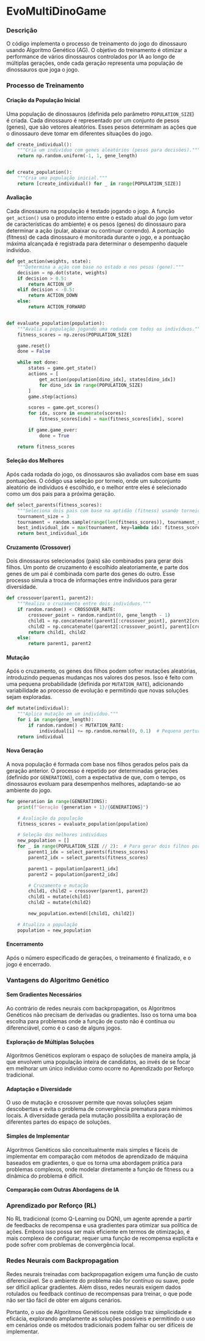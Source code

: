 # EvoMultiDinoGame

### Descrição

O código implementa o processo de treinamento do jogo do dinossauro usando Algoritmo Genético (AG). O objetivo do treinamento é otimizar a performance de vários dinossauros controlados por IA ao longo de múltiplas gerações, onde cada geração representa uma população de dinossauros que joga o jogo.


### Processo de Treinamento

#### Criação da População Inicial

Uma população de dinossauros (definida pelo parâmetro `POPULATION_SIZE`) é criada. Cada dinossauro é representado por um conjunto de pesos (genes), que são vetores aleatórios. Esses pesos determinam as ações que o dinossauro deve tomar em diferentes situações do jogo.
```python
def create_individual():
    """Cria um indivíduo com genes aleatórios (pesos para decisões)."""
    return np.random.uniform(-1, 1, gene_length)


def create_population():
    """Cria uma população inicial."""
    return [create_individual() for _ in range(POPULATION_SIZE)]
```

#### Avaliação

Cada dinossauro na população é testado jogando o jogo. A função `get_action()` usa o produto interno entre o estado atual do jogo (um vetor de características do ambiente) e os pesos (genes) do dinossauro para determinar a ação (pular, abaixar ou continuar correndo). A pontuação (fitness) de cada dinossauro é monitorada durante o jogo, e a pontuação máxima alcançada é registrada para determinar o desempenho daquele indivíduo.
```python
def get_action(weights, state):
    """Determina a ação com base no estado e nos pesos (gene)."""
    decision = np.dot(state, weights)
    if decision > 0.5:
        return ACTION_UP
    elif decision < -0.5:
        return ACTION_DOWN
    else:
        return ACTION_FORWARD


def evaluate_population(population):
    """Avalia a população jogando uma rodada com todos os indivíduos."""
    fitness_scores = np.zeros(POPULATION_SIZE)

    game.reset()
    done = False

    while not done:
        states = game.get_state()
        actions = [
            get_action(population[dino_idx], states[dino_idx])
            for dino_idx in range(POPULATION_SIZE)
        ]
        game.step(actions)

        scores = game.get_scores()
        for idx, score in enumerate(scores):
            fitness_scores[idx] = max(fitness_scores[idx], score)

        if game.game_over:
            done = True

    return fitness_scores
```

#### Seleção dos Melhores

Após cada rodada do jogo, os dinossauros são avaliados com base em suas pontuações. O código usa seleção por torneio, onde um subconjunto aleatório de indivíduos é escolhido, e o melhor entre eles é selecionado como um dos pais para a próxima geração.
``` python
def select_parents(fitness_scores):
    """Seleciona dois pais com base na aptidão (fitness) usando torneio."""
    tournament_size = 3
    tournament = random.sample(range(len(fitness_scores)), tournament_size)
    best_individual_idx = max(tournament, key=lambda idx: fitness_scores[idx])
    return best_individual_idx
```

#### Cruzamento (Crossover)

Dois dinossauros selecionados (pais) são combinados para gerar dois filhos. Um ponto de cruzamento é escolhido aleatoriamente, e parte dos genes de um pai é combinada com parte dos genes do outro. Esse processo simula a troca de informações entre indivíduos para gerar diversidade.
``` python
def crossover(parent1, parent2):
    """Realiza o cruzamento entre dois indivíduos."""
    if random.random() < CROSSOVER_RATE:
        crossover_point = random.randint(0, gene_length - 1)
        child1 = np.concatenate((parent1[:crossover_point], parent2[crossover_point:]))
        child2 = np.concatenate((parent2[:crossover_point], parent1[crossover_point:]))
        return child1, child2
    else:
        return parent1, parent2
```

#### Mutação

Após o cruzamento, os genes dos filhos podem sofrer mutações aleatórias, introduzindo pequenas mudanças nos valores dos pesos. Isso é feito com uma pequena probabilidade (definida por `MUTATION_RATE`), adicionando variabilidade ao processo de evolução e permitindo que novas soluções sejam exploradas.
``` python
def mutate(individual):
    """Aplica mutação em um indivíduo."""
    for i in range(gene_length):
        if random.random() < MUTATION_RATE:
            individual[i] += np.random.normal(0, 0.1)  # Pequena perturbação gaussiana
    return individual
```

#### Nova Geração

A nova população é formada com base nos filhos gerados pelos pais da geração anterior. O processo é repetido por determinadas gerações (definido por `GENERATIONS`), com a expectativa de que, com o tempo, os dinossauros evoluam para desempenhos melhores, adaptando-se ao ambiente do jogo.
``` python
for generation in range(GENERATIONS):
    print(f"Geração {generation + 1}/{GENERATIONS}")

    # Avaliação da população
    fitness_scores = evaluate_population(population)

    # Seleção dos melhores indivíduos
    new_population = []
    for _ in range(POPULATION_SIZE // 2):  # Para gerar dois filhos por vez
        parent1_idx = select_parents(fitness_scores)
        parent2_idx = select_parents(fitness_scores)

        parent1 = population[parent1_idx]
        parent2 = population[parent2_idx]

        # Cruzamento e mutação
        child1, child2 = crossover(parent1, parent2)
        child1 = mutate(child1)
        child2 = mutate(child2)

        new_population.extend([child1, child2])

    # Atualiza a população
    population = new_population
```

#### Encerramento

Após o número especificado de gerações, o treinamento é finalizado, e o jogo é encerrado.

### Vantagens do Algoritmo Genético

#### Sem Gradientes Necessários

Ao contrário de redes neurais com backpropagation, os Algoritmos Genéticos não precisam de derivadas ou gradientes. Isso os torna uma boa escolha para problemas onde a função de custo não é contínua ou diferenciável, como é o caso de alguns jogos.

#### Exploração de Múltiplas Soluções

Algoritmos Genéticos exploram o espaço de soluções de maneira ampla, já que envolvem uma população inteira de candidatos, ao invés de se focar em melhorar um único indivíduo como ocorre no Aprendizado por Reforço tradicional.

#### Adaptação e Diversidade

O uso de mutação e crossover permite que novas soluções sejam descobertas e evita o problema de convergência prematura para mínimos locais. A diversidade gerada pela mutação possibilita a exploração de diferentes partes do espaço de soluções.

#### Simples de Implementar

Algoritmos Genéticos são conceitualmente mais simples e fáceis de implementar em comparação com métodos de aprendizado de máquina baseados em gradientes, o que os torna uma abordagem prática para problemas complexos, onde modelar diretamente a função de fitness ou a dinâmica do problema é difícil.


#### Comparação com Outras Abordagens de IA

### Aprendizado por Reforço (RL)

No RL tradicional (como Q-Learning ou DQN), um agente aprende a partir de feedbacks de recompensa e usa gradientes para otimizar sua política de ações. Embora isso possa ser mais eficiente em termos de otimização, é mais complexo de configurar, requer uma função de recompensa explícita e pode sofrer com problemas de convergência local.

### Redes Neurais com Backpropagation

Redes neurais treinadas com backpropagation exigem uma função de custo diferenciável. Se o ambiente do problema não for contínuo ou suave, pode ser difícil aplicar gradientes. Além disso, redes neurais exigem dados rotulados ou feedback contínuo de recompensas para treinar, o que pode não ser tão fácil de obter em alguns cenários.

Portanto, o uso de Algoritmos Genéticos neste código traz simplicidade e eficácia, explorando amplamente as soluções possíveis e permitindo o uso em cenários onde os métodos tradicionais podem falhar ou ser difíceis de implementar.
